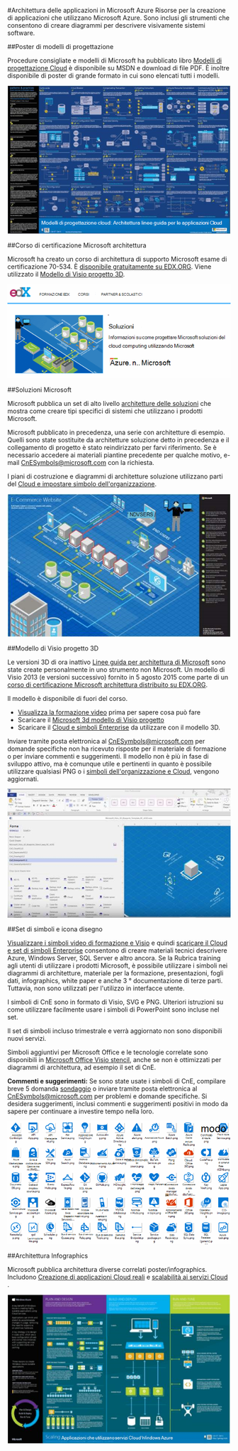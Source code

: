 <properties 
    pageTitle="Architettura delle applicazioni in Microsoft Azure | Microsoft Azure" 
    description="Cenni preliminari sull'architettura che copra i modelli di progettazione comuni" 
    services="" 
    documentationCenter="" 
    authors="Rboucher" 
    manager="jwhit" 
    editor="mattshel"/>

<tags 
    ms.service="multiple" 
    ms.workload="na" 
    ms.tgt_pltfrm="na" 
    ms.devlang="na" 
    ms.topic="article" 
    ms.date="09/13/2016" 
    ms.author="robb"/>

#<a name="application-architecture-on-microsoft-azure"></a>Architettura delle applicazioni in Microsoft Azure
Risorse per la creazione di applicazioni che utilizzano Microsoft Azure. Sono inclusi gli strumenti che consentono di creare diagrammi per descrivere visivamente sistemi software. 

##<a name="design-patterns-poster"></a>Poster di modelli di progettazione

Procedure consigliate e modelli di Microsoft ha pubblicato libro [Modelli di progettazione Cloud](http://msdn.microsoft.com/library/dn568099.aspx) è disponibile su MSDN e download di file PDF. È inoltre disponibile di poster di grande formato in cui sono elencati tutti i modelli. 

![modelli e procedure Cloud motivi Poster](./media/architecture-overview/PnPPatternPosterThumb.jpg)

##<a name="microsoft-architecture-certification-course"></a>Corso di certificazione Microsoft architettura

Microsoft ha creato un corso di architettura di supporto Microsoft esame di certificazione 70-534. È [disponibile gratuitamente su EDX.ORG](https://www.edx.org/course/architecting-microsoft-azure-solutions-microsoft-dev205x).  Viene utilizzato il [Modello di Visio progetto 3D](#3d-blueprint-visio-template). 

![Corso di certificazione Microsoft Architecture](./media/architecture-overview/EDXCourse.png)


##<a name="microsoft-solutions"></a>Soluzioni Microsoft

Microsoft pubblica un set di alto livello [architetture delle soluzioni](http://aka.ms/azblueprints) che mostra come creare tipi specifici di sistemi che utilizzano i prodotti Microsoft. 

Microsoft pubblicato in precedenza, una serie con architetture di esempio. Quelli sono state sostituite da architetture soluzione detto in precedenza e il collegamento di progetto è stato reindirizzato per farvi riferimento. Se è necessario accedere ai materiali piantine precedente per qualche motivo, e-mail [CnESymbols@microsoft.com](mailto:CnESymbols@microsoft.com) con la richiesta.   

I piani di costruzione e diagrammi di architetture soluzione utilizzano parti del [Cloud e impostare simbolo dell'organizzazione](#Drawing-symbol-and-icon-sets).   

![Diagramma 3D Microsoft architettura progetto](./media/architecture-overview/BluePrintThumb.jpg)



##<a name="3d-blueprint-visio-template"></a>Modello di Visio progetto 3D

Le versioni 3D di ora inattivo [Linee guida per architettura di Microsoft](http://aka.ms/azblueprints) sono state create personalmente in uno strumento non Microsoft. Un modello di Visio 2013 (e versioni successivo) fornito in 5 agosto 2015 come parte di un [corso di certificazione Microsoft architettura distribuito su EDX.ORG](#microsoft-architecture-certification-course).

Il modello è disponibile di fuori del corso. 

- [Visualizza la formazione video](http://aka.ms/3dBlueprintTemplateVideo) prima per sapere cosa può fare   
- Scaricare il [Microsoft 3d modello di Visio progetto](http://aka.ms/3DBlueprintTemplate)
- Scaricare il [Cloud e simboli Enterprise](#drawing-symbol-and-icon-sets) da utilizzare con il modello 3D. 

Inviare tramite posta elettronica al [CnESymbols@microsoft.com](mailto:CnESymbols@microsoft.com) per domande specifiche non ha ricevuto risposte per il materiale di formazione o per inviare commenti e suggerimenti. Il modello non è più in fase di sviluppo attivo, ma è comunque utile e pertinenti in quanto è possibile utilizzare qualsiasi PNG o i [simboli dell'organizzazione e Cloud](#drawing-symbol-and-icon-sets), vengono aggiornati.  

![Modello di Visio 3D progetto di Microsoft](./media/architecture-overview/3DBlueprintVisioTemplate.jpg)


##<a name="drawing-symbol-and-icon-sets"></a>Set di simboli e icona disegno 

[Visualizzare i simboli video di formazione e Visio](http://aka.ms/CnESymbolsVideo) e quindi [scaricare il Cloud e set di simboli Enterprise](http://aka.ms/CnESymbols) consentono di creare materiali tecnici descrivere Azure, Windows Server, SQL Server e altro ancora. Se la Rubrica training agli utenti di utilizzare i prodotti Microsoft, è possibile utilizzare i simboli nei diagrammi di architetture, materiale per la formazione, presentazioni, fogli dati, infographics, white paper e anche 3 ° documentazione di terze parti. Tuttavia, non sono utilizzati per l'utilizzo in interfacce utente.

I simboli di CnE sono in formato di Visio, SVG e PNG. Ulteriori istruzioni su come utilizzare facilmente usare i simboli di PowerPoint sono incluse nel set. 

Il set di simboli incluso trimestrale e verrà aggiornato non sono disponibili nuovi servizi. 

Simboli aggiuntivi per Microsoft Office e le tecnologie correlate sono disponibili in [Microsoft Office Visio stencil](http://www.microsoft.com/en-us/download/details.aspx?id=35772), anche se non è ottimizzati per diagrammi di architettura, ad esempio il set di CnE.   

**Commenti e suggerimenti:** Se sono state usate i simboli di CnE, compilare breve 5 domanda [sondaggio](http://aka.ms/azuresymbolssurveyv2) o inviare tramite posta elettronica al [CnESymbols@microsoft.com](mailto:CnESymbols@microsoft.com) per problemi e domande specifiche. Si desidera suggerimenti, inclusi commenti e suggerimenti positivi in modo da sapere per continuare a investire tempo nella loro. 

![Cloud ed Enterprise simbolo/set di icone](./media/architecture-overview/CnESymbols.png)

##<a name="architecture-infographics"></a>Architettura Infographics

Microsoft pubblica architettura diverse correlati poster/infographics. Includono [Creazione di applicazioni Cloud reali](https://azure.microsoft.com/documentation/infographics/building-real-world-cloud-apps/) e [scalabilità ai servizi Cloud](https://azure.microsoft.com/documentation/infographics/cloud-services/) . 

![Architettura di Azure Infographics](./media/architecture-overview/AzureArchInfographicThumb.jpg)

